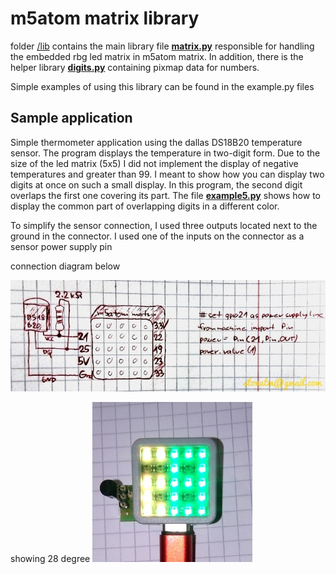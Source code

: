 # m5atom matrix library

folder [/lib](/lib) contains the main library file [**matrix.py**](/lib/matrix.py) responsible for handling the embedded rbg led matrix in m5atom matrix.  In addition, there is the helper library [**digits.py**](/lib/digits.py) containing pixmap data for numbers.



Simple examples of using this library can be found in the example.py files

## Sample application

Simple thermometer application using the dallas DS18B20 temperature sensor.  The program displays the temperature in two-digit form.  Due to the size of the led matrix (5x5) I did not implement the display of negative temperatures and greater than 99. I meant to show how you can display two digits at once on such a small display.  In this program, the second digit overlaps the first one covering its part.  The file [**example5.py**](example5.py) shows how to display the common part of overlapping digits in a different color.

To simplify the sensor connection, I used three outputs located next to the ground in the connector.  I used one of the inputs on the connector as a sensor power supply pin

connection diagram below

![schema.jpg](schema.jpg)


showing 28 degree
![termo.jpg](termo.jpg)
